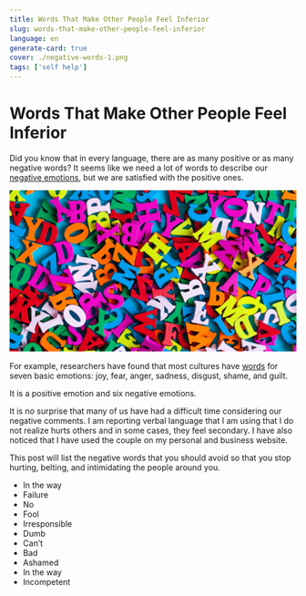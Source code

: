 ```yaml
---
title: Words That Make Other People Feel Inferior
slug: words-that-make-other-people-feel-inferior
language: en
generate-card: true
cover: ./negative-words-1.png
tags: ['self help']
---
```


# Words That Make Other People Feel Inferior

Did you know that in every language, there are as many positive or as many negative words? It seems like we need a lot of words to describe our [negative emotions](top-5-practical-self-improvement-tips-2021), but we are satisfied with the positive ones.

![](./negative-words-1.png)


For example, researchers have found that most cultures have [words](https://www.entrepreneur.com/slideshow/307643) for seven basic emotions: joy, fear, anger, sadness, disgust, shame, and guilt.


 

 
It is a positive emotion and six negative emotions.


 
It is no surprise that many of us have had a difficult time considering our negative comments. I am reporting verbal language that I am using that I do not realize hurts others and in some cases, they feel secondary. I have also noticed that I have used the couple on my personal and business website.

This post will list the negative words that you should avoid so that you stop hurting, belting, and intimidating the people around you.

- In the way
- Failure
- No
- Fool
- Irresponsible
- Dumb
- Can’t
- Bad
- Ashamed
- In the way
- Incompetent